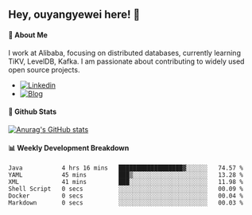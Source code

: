 ## Hey, ouyangyewei here! :wave:

#### :rocket: About Me
I work at Alibaba, focusing on distributed databases, currently learning TiKV, LevelDB, Kafka. I am passionate about contributing to widely used open source projects.

- [![Linkedin](https://img.shields.io/badge/LinkedIn-ouyangyewei-blue)](https://www.linkedin.com/in/ouyangyewei/)
- [![Blog](https://img.shields.io/badge/Blog-yeweiouyang-orange)](https://blog.csdn.net/yeweiouyang)

#### :star2: Github Stats
[![Anurag's GitHub stats](https://github-readme-stats.vercel.app/api?username=ouyangyewei&show_icons=true&cache_seconds=3600&theme=tokyonight)](https://github.com/anuraghazra/github-readme-stats)

#### :bar_chart: Weekly Development Breakdown
<!--START_SECTION:waka-->

```text
Java           4 hrs 16 mins   ██████████████████▓░░░░░░   74.57 %
YAML           45 mins         ███▒░░░░░░░░░░░░░░░░░░░░░   13.28 %
XML            41 mins         ███░░░░░░░░░░░░░░░░░░░░░░   11.98 %
Shell Script   0 secs          ░░░░░░░░░░░░░░░░░░░░░░░░░   00.09 %
Docker         0 secs          ░░░░░░░░░░░░░░░░░░░░░░░░░   00.04 %
Markdown       0 secs          ░░░░░░░░░░░░░░░░░░░░░░░░░   00.03 %
```

<!--END_SECTION:waka-->
